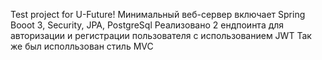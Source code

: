 Test project for U-Future!
Минимальный веб-сервер включает Spring Booot 3, Security, JPA, PostgreSql
Реализовано 2 ендпоинта для авторизации и регистрации пользователя с использованием JWT
Так же был исполльзован стиль MVC
